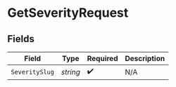 # GetSeverityRequest


## Fields

| Field              | Type               | Required           | Description        |
| ------------------ | ------------------ | ------------------ | ------------------ |
| `SeveritySlug`     | *string*           | :heavy_check_mark: | N/A                |